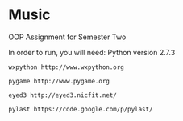 Music
=====

OOP Assignment for Semester Two

In order to run, you will need:
	Python version 2.7.3
	
	wxpython http://www.wxpython.org
	
	pygame http://www.pygame.org
	
	eyed3 http://eyed3.nicfit.net/
	
	pylast https://code.google.com/p/pylast/
